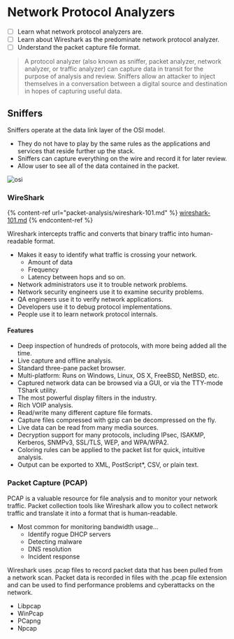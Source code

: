 # Network Protocol Analyzers

* [ ] Learn what network protocol analyzers are.
* [ ] Learn about Wireshark as the predominate network protocol analyzer.
* [ ] Understand the packet capture file format.

> A protocol analyzer (also known as sniffer, packet analyzer, network analyzer, or traffic analyzer) can capture data in transit for the purpose of analysis and review. Sniffers allow an attacker to inject themselves in a conversation between a digital source and destination in hopes of capturing useful data.

## Sniffers

Sniffers operate at the data link layer of the OSI model.

* They do not have to play by the same rules as the applications and services that reside further up the stack.
* Sniffers can capture everything on the wire and record it for later review.
* Allow user to see all of the data contained in the packet.

![osi](https://s7280.pcdn.co/wp-content/uploads/2018/06/osi-model-7-layers-1.png)

### WireShark

{% content-ref url="packet-analysis/wireshark-101.md" %}
[wireshark-101.md](packet-analysis/wireshark-101.md)
{% endcontent-ref %}

Wireshark intercepts traffic and converts that binary traffic into human-readable format.

* Makes it easy to identify what traffic is crossing your network.
  * Amount of data
  * Frequency
  * Latency between hops and so on.
* Network administrators use it to trouble network problems.
* Network security engineers use it to examine security problems.
* QA engineers use it to verify network applications.
* Developers use it to debug protocol implementations.
* People use it to learn network protocol internals.

#### Features

* Deep inspection of hundreds of protocols, with more being added all the time.
* Live capture and offline analysis.
* Standard three-pane packet browser.
* Multi-platform: Runs on Windows, Linux, OS X, FreeBSD, NetBSD, etc.
* Captured network data can be browsed via a GUI, or via the TTY-mode TShark utility.
* The most powerful display filters in the industry.
* Rich VOIP analysis.
* Read/write many different capture file formats.
* Capture files compressed with gzip can be decompressed on the fly.
* Live data can be read from many media sources.
* Decryption support for many protocols, including IPsec, ISAKMP, Kerberos, SNMPv3, SSL/TLS, WEP, and WPA/WPA2.
* Coloring rules can be applied to the packet list for quick, intuitive analysis.
* Output can be exported to XML, PostScript\*, CSV, or plain text.

### Packet Capture (PCAP)

PCAP is a valuable resource for file analysis and to monitor your network traffic. Packet collection tools like Wireshark allow you to collect network traffic and translate it into a format that is human-readable.

* Most common for monitoring bandwidth usage...
  * Identify rogue DHCP servers
  * Detecting malware
  * DNS resolution
  * Incident response

Wireshark uses .pcap files to record packet data that has been pulled from a network scan. Packet data is recorded in files with the .pcap file extension and can be used to find performance problems and cyberattacks on the network.

* Libpcap
* WinPcap
* PCapng
* Npcap
